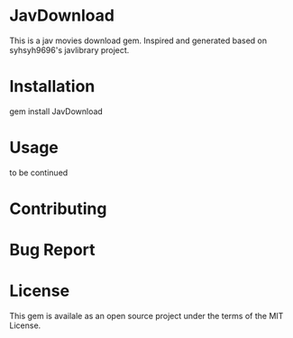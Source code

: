# JavDownload
This is a jav movies download gem. Inspired and generated based on syhsyh9696's javlibrary project.

# Installation
gem install JavDownload

# Usage
to be continued

# Contributing

# Bug Report

# License
This gem is availale as an open source project under the terms of the MIT License.


